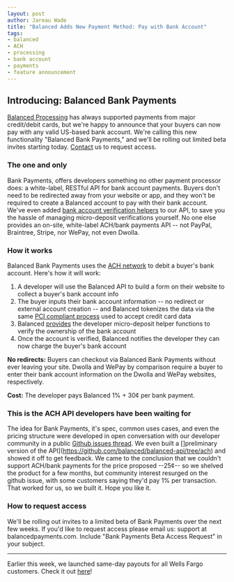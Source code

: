 ```yaml
---
layout: post
author: Jareau Wade
title: "Balanced Adds New Payment Method: Pay with Bank Account"
tags:
- balanced
- ACH
- processing
- bank account
- payments
- feature announcement
---
```


## Introducing: Balanced Bank Payments

[Balanced Processing](https://www.balancedpayments.com/#processing) has always supported payments from major credit/debit cards, but we're happy to announce that your buyers can now pay with any valid US-based bank account. We're calling this new functionality "Balanced Bank Payments," and we'll be rolling out limited beta invites starting today. <a href="mailto:support@balancedpayments.com?Subject=Bank%20Payments%20Beta%20Access%20Request">Contact</a> us to request access.

### The one and only
Bank Payments, offers developers something no other payment processor does: a white-label, RESTful API for bank account payments. Buyers don't need to be redirected away from your website or app, and they won't be required to create a Balanced account to pay with their bank account. We've even added [bank account verification helpers](https://www.balancedpayments.com/docs/api?language=bash#bank-account-verifications) to our API, to save you the hassle of managing micro-deposit verifications yourself. No one else provides an on-site, white-label ACH/bank payments API -- not PayPal, Braintree, Stripe, nor WePay, not even Dwolla. 

### How it works
Balanced Bank Payments uses the [ACH network](http://en.wikipedia.org/wiki/Automated_Clearing_House) to debit a buyer's bank account. Here's how it will work:

1. A developer will use the Balanced API to build a form on their website to collect a buyer's bank account info
2. The buyer inputs their bank account information -- no redirect or external account creation -- and Balanced tokenizes the data via the same [PCI compliant process](https://www.balancedpayments.com/docs/overview?language=bash#tokenizing-sensitive-information) used to accept credit card data
3. Balanced [provides](https://www.balancedpayments.com/docs/api?language=bash#bank-account-verifications) the developer micro-deposit helper functions to verify the ownership of the bank account
4. Once the account is verified, Balanced notifies the developer they can now charge the buyer's bank account

__No redirects:__ Buyers can checkout via Balanced Bank Payments without ever leaving your site. Dwolla and WePay by comparison require a buyer to enter their bank account information on the Dwolla and WePay websites, respectively.

__Cost:__ The developer pays Balanced 1% + 30¢ per bank payment.

### This is the ACH API developers have been waiting for
The idea for Bank Payments, it's spec, common uses cases, and even the pricing structure were developed in open conversation with our developer community in a public [Github issues thread](https://github.com/balanced/balanced-api/issues/2). We even built a []preliminary version of the API](https://github.com/balanced/balanced-api/tree/ach) and showed it off to get feedback. We came to the conclusion that we couldn't support ACH/bank payments for the price proposed --25¢-- so we shelved the product for a few months, but community interest resurged on the github issue, with some customers saying they'd pay 1% per transaction. That worked for us, so we built it. Hope you like it. 

### How to request access
We'll be rolling out invites to a limited beta of Bank Payments over the next few weeks. If you'd like to request access please email us: support at balancedpayments.com. Include "Bank Payments Beta Access Request" in your subject.

- --
Earlier this week, we launched same-day payouts for all Wells Fargo customers. Check it out [here](http://blog.balancedpayments.com/introducing-balanced-same-day-payouts-wells-fargo/)!
